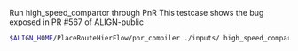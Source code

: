 Run high_speed_compartor through PnR
This testcase shows the bug exposed in PR #567 of ALIGN-public

```bash
$ALIGN_HOME/PlaceRouteHierFlow/pnr_compiler ./inputs/ high_speed_comparator{.lef,.v,.map} layers.json high_speed_comparator 1 0
```
